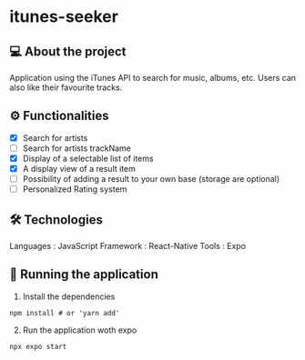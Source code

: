 # itunes-seeker

## 💻 About the project
Application using the iTunes API to search for music, albums, etc. Users can also like their favourite tracks.

## ⚙️ Functionalities
- [x] Search for artists
- [ ] Search for artists trackName
- [x] Display of a selectable list of items
- [x] A display view of a result item
- [ ] Possibility of adding a result to your own base (storage are optional)
- [ ] Personalized Rating system

## 🛠 Technologies
Languages : JavaScript
Framework : React-Native
Tools : Expo

## 🧭 Running the application
1. Install the dependencies
```shell 
npm install # or 'yarn add'
```
2. Run the application woth expo
```shell
npx expo start
```